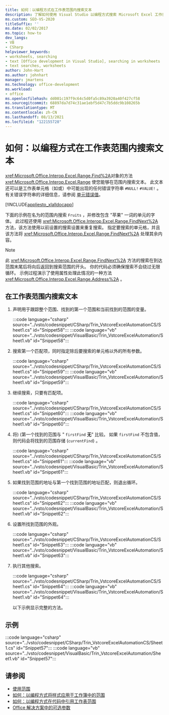 ```yaml
---
title: 如何：以编程方式在工作表范围内搜索文本
description: 了解如何使用 Visual Studio 以编程方式搜索 Microsoft Excel 工作表范围内的文本。
ms.custom: SEO-VS-2020
titleSuffix: ''
ms.date: 02/02/2017
ms.topic: how-to
dev_langs:
- VB
- CSharp
helpviewer_keywords:
- worksheets, searching
- text [Office development in Visual Studio], searching in worksheets
- text searches, worksheets
author: John-Hart
ms.author: johnhart
manager: jmartens
ms.technology: office-development
ms.workload:
- office
ms.openlocfilehash: dd001c197f9c64c5d0fa5c89a3920a40f427cf58
ms.sourcegitcommit: 68897da7d74c31ae1ebf5d47c7b5ddc9b108265b
ms.translationtype: MT
ms.contentlocale: zh-CN
ms.lasthandoff: 08/13/2021
ms.locfileid: "122155728"
---
```

# <a name="how-to-programmatically-search-for-text-in-worksheet-ranges"></a>如何：以编程方式在工作表范围内搜索文本
  <xref:Microsoft.Office.Interop.Excel.Range.Find%2A>对象的方法 <xref:Microsoft.Office.Interop.Excel.Range> 使您能够在范围内搜索文本。 此文本还可以是工作表单元格（如或）中可能出现的任何错误字符串 `#NULL!` `#VALUE!` 。 有关错误字符串的详细信息，请参阅 [单元错误值](/office/vba/excel/Concepts/Cells-and-Ranges/cell-error-values)。

 [!INCLUDE[appliesto_xlalldocapp](../vsto/includes/appliesto-xlalldocapp-md.md)]

 下面的示例在名为的范围内搜索 `Fruits` ，并修改包含 "苹果" 一词的单元的字体。 此过程还使用 <xref:Microsoft.Office.Interop.Excel.Range.FindNext%2A> 方法，该方法使用以前设置的搜索设置来重复搜索。 指定要搜索的单元格，并且该方法将 <xref:Microsoft.Office.Interop.Excel.Range.FindNext%2A> 处理其余内容。

> [!NOTE]
> 此 <xref:Microsoft.Office.Interop.Excel.Range.FindNext%2A> 方法的搜索在到达范围末尾后将向后返回到搜索范围的开头。 你的代码必须确保搜索不会绕过无限循环。 示例过程演示了使用属性处理此情况的一种方法 <xref:Microsoft.Office.Interop.Excel.Range.Address%2A> 。

## <a name="to-search-for-text-in-a-worksheet-range"></a>在工作表范围内搜索文本

1. 声明用于跟踪整个范围、找到的第一个范围和当前找到的范围的变量。

    :::code language="csharp" source="../vsto/codesnippet/CSharp/Trin_VstcoreExcelAutomationCS/Sheet1.cs" id="Snippet58":::
    :::code language="vb" source="../vsto/codesnippet/VisualBasic/Trin_VstcoreExcelAutomation/Sheet1.vb" id="Snippet58":::

2. 搜索第一个匹配项，同时指定除后要搜索的单元格以外的所有参数。

    :::code language="csharp" source="../vsto/codesnippet/CSharp/Trin_VstcoreExcelAutomationCS/Sheet1.cs" id="Snippet59":::
    :::code language="vb" source="../vsto/codesnippet/VisualBasic/Trin_VstcoreExcelAutomation/Sheet1.vb" id="Snippet59":::

3. 继续搜索，只要有匹配项。

    :::code language="csharp" source="../vsto/codesnippet/CSharp/Trin_VstcoreExcelAutomationCS/Sheet1.cs" id="Snippet60":::
    :::code language="vb" source="../vsto/codesnippet/VisualBasic/Trin_VstcoreExcelAutomation/Sheet1.vb" id="Snippet60":::

4. 将)  (第一个找到的范围与 " `firstFind` **无**" 比较。 如果 `firstFind` 不包含值，则代码会将找到的范围存储 (`currentFind`) 。

    :::code language="csharp" source="../vsto/codesnippet/CSharp/Trin_VstcoreExcelAutomationCS/Sheet1.cs" id="Snippet61":::
    :::code language="vb" source="../vsto/codesnippet/VisualBasic/Trin_VstcoreExcelAutomation/Sheet1.vb" id="Snippet61":::

5. 如果找到范围的地址与第一个找到范围的地址匹配，则退出循环。

    :::code language="csharp" source="../vsto/codesnippet/CSharp/Trin_VstcoreExcelAutomationCS/Sheet1.cs" id="Snippet62":::
    :::code language="vb" source="../vsto/codesnippet/VisualBasic/Trin_VstcoreExcelAutomation/Sheet1.vb" id="Snippet62":::

6. 设置所找到范围的外观。

    :::code language="csharp" source="../vsto/codesnippet/CSharp/Trin_VstcoreExcelAutomationCS/Sheet1.cs" id="Snippet63":::
    :::code language="vb" source="../vsto/codesnippet/VisualBasic/Trin_VstcoreExcelAutomation/Sheet1.vb" id="Snippet63":::

7. 执行其他搜索。

    :::code language="csharp" source="../vsto/codesnippet/CSharp/Trin_VstcoreExcelAutomationCS/Sheet1.cs" id="Snippet64":::
    :::code language="vb" source="../vsto/codesnippet/VisualBasic/Trin_VstcoreExcelAutomation/Sheet1.vb" id="Snippet64":::

   以下示例显示完整的方法。

## <a name="example"></a>示例
 :::code language="csharp" source="../vsto/codesnippet/CSharp/Trin_VstcoreExcelAutomationCS/Sheet1.cs" id="Snippet57":::
 :::code language="vb" source="../vsto/codesnippet/VisualBasic/Trin_VstcoreExcelAutomation/Sheet1.vb" id="Snippet57":::

## <a name="see-also"></a>请参阅
- [使用范围](../vsto/working-with-ranges.md)
- [如何：以编程方式将样式应用于工作簿中的范围](../vsto/how-to-programmatically-apply-styles-to-ranges-in-workbooks.md)
- [如何：以编程方式在代码中引用工作表范围](../vsto/how-to-programmatically-refer-to-worksheet-ranges-in-code.md)
- [Office 解决方案中的可选参数](../vsto/optional-parameters-in-office-solutions.md)
